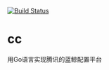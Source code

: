[![Build Status](https://travis-ci.org/shwinpiocess/cc.svg?branch=master)](https://travis-ci.org/shwinpiocess/cc)
# cc
用Go语言实现腾讯的蓝鲸配置平台
